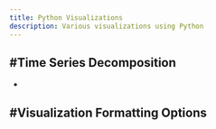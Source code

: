 ```yaml
---
title: Python Visualizations
description: Various visualizations using Python
---
```


#Time Series Decomposition
-
-

#Visualization Formatting Options
-
